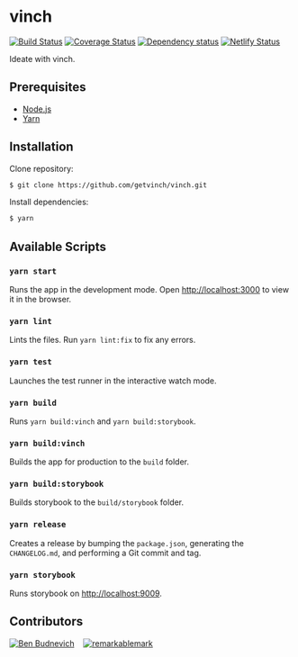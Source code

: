 # vinch

[![Build Status](https://travis-ci.org/getvinch/vinch.svg?branch=master)](https://travis-ci.org/getvinch/vinch)
[![Coverage Status](https://coveralls.io/repos/github/getvinch/vinch/badge.svg?branch=ci-travis)](https://coveralls.io/github/getvinch/vinch?branch=ci-travis)
[![Dependency status](https://david-dm.org/getvinch/vinch.svg)](https://david-dm.org/getvinch/vinch)
[![Netlify Status](https://api.netlify.com/api/v1/badges/986629ff-987f-4ef0-b373-6767a4e5a79e/deploy-status)](https://app.netlify.com/sites/vinch/deploys)

Ideate with vinch.

## Prerequisites

- [Node.js](https://nodejs.org/en/download/)
- [Yarn](https://yarnpkg.com/lang/en/docs/install/)

## Installation

Clone repository:

```sh
$ git clone https://github.com/getvinch/vinch.git
```

Install dependencies:

```sh
$ yarn
```

## Available Scripts

### `yarn start`

Runs the app in the development mode.
Open [http://localhost:3000](http://localhost:3000) to view it in the browser.

### `yarn lint`

Lints the files. Run `yarn lint:fix` to fix any errors.

### `yarn test`

Launches the test runner in the interactive watch mode.

### `yarn build`

Runs `yarn build:vinch` and `yarn build:storybook`.

### `yarn build:vinch`

Builds the app for production to the `build` folder.

### `yarn build:storybook`

Builds storybook to the `build/storybook` folder.

### `yarn release`

Creates a release by bumping the `package.json`, generating the `CHANGELOG.md`, and performing a Git commit and tag.

### `yarn storybook`

Runs storybook on [http://localhost:9009](http://localhost:9009).

## Contributors

[![Ben Budnevich](https://avatars.githubusercontent.com/u/2293095?s=50)](https://github.com/benox3) &nbsp;&nbsp;
[![remarkablemark](https://avatars.githubusercontent.com/u/10594555?s=50)](https://github.com/remarkablemark)
